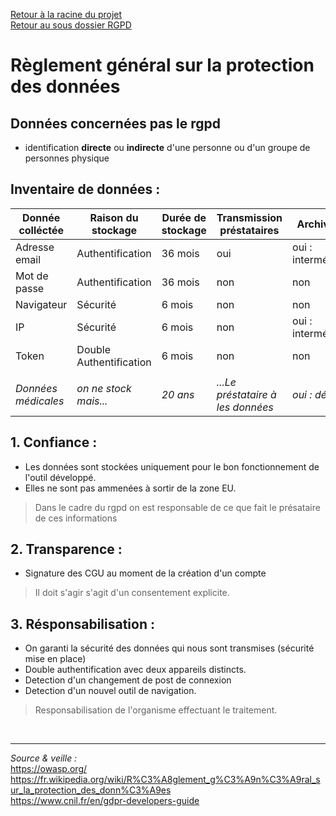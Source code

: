[Retour à la racine du projet](https://github.com/EPradillon/veille-informatique)  
[Retour au sous dossier RGPD](https://github.com/EPradillon/veille-informatique/tree/main/rgpd)

# Règlement général sur la protection des données

## Données concernées pas le rgpd 
- identification **directe** ou **indirecte** d'une personne ou d'un groupe de personnes physique

## Inventaire de données :

| **Donnée colléctée** 	| **Raison du stockage**  	| **Durée de stockage** 	| **Transmission préstataires** 	| **Archivage**      	|
|----------------------	|-------------------------	|-----------------------	|-------------------------------	|--------------------	|
| Adresse email        	| Authentification        	| 36 mois               	| oui                           	| oui : intermédaire 	|
| Mot de passe         	| Authentification        	| 36 mois               	| non                           	| non                	|
| Navigateur           	| Sécurité                	| 6 mois                	| non                           	| non                	|
| IP                   	| Sécurité                	| 6 mois                	| non                           	| oui : intermédaire 	|
| Token                	| Double Authentification 	| 6 mois                	| non                           	| non                	|
|                      	|                         	|                       	|                               	|                    	|
| *Données médicales*    	| *on ne stock mais...*     	| *20 ans*                	| *...Le préstataire à les données*  	| *oui : définitif*    	|

## 1. Confiance :
- Les données sont stockées uniquement pour le bon fonctionnement de l'outil développé.
- Elles ne sont pas ammenées à sortir de la zone EU.

> Dans le cadre du rgpd on est responsable de ce que fait le présataire de ces informations
## 2. Transparence :
- Signature des CGU au moment de la création d'un compte
> Il doit s'agir s'agit d'un consentement explicite.

## 3. Résponsabilisation :
- On garanti la sécurité des données qui nous sont transmises (sécurité mise en place)
- Double authentification avec deux appareils distincts.
- Detection d'un changement de post de connexion
- Detection d'un nouvel outil de navigation.
> Responsabilisation de l'organisme effectuant le traitement.
  
<br><hr>
  
*Source & veille :*  
https://owasp.org/  
https://fr.wikipedia.org/wiki/R%C3%A8glement_g%C3%A9n%C3%A9ral_sur_la_protection_des_donn%C3%A9es  
https://www.cnil.fr/en/gdpr-developers-guide








